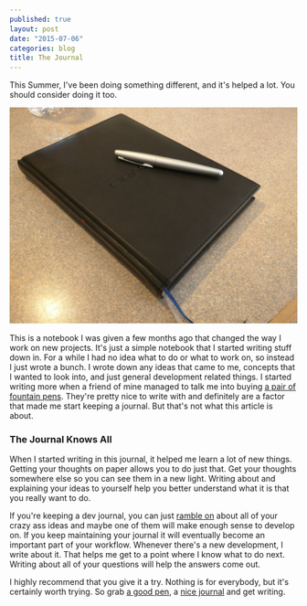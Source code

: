 ```yaml
---
published: true
layout: post
date: "2015-07-06"
categories: blog
title: The Journal
---
```


This Summer, I've been doing something different, and it's helped a lot. You should consider doing it too.

![My Dev Journal](/images/journal.jpg)

This is a notebook I was given a few months ago that changed the way I work on new projects. It's just a simple notebook that I started writing stuff down in. For a while I had no idea what to do or what to work on, so instead I just wrote a bunch. I wrote down any ideas that came to me, concepts that I wanted to look into, and just general development related things. I started writing more when a friend of mine managed to talk me into buying [a pair of fountain pens](http://www.amazon.com/gp/product/B009X9Z2FW/ref=as_li_tl?ie=UTF8&camp=1789&creative=9325&creativeASIN=B009X9Z2FW&linkCode=as2&tag=kamrpayn-20&linkId=WR43KKFD65XUUKF3). They're pretty nice to write with and definitely are a factor that made me start keeping a journal. But that's not what this article is about.

### The Journal Knows All
When I started writing in this journal, it helped me learn a lot of new things. Getting your thoughts on paper allows you to do just that. Get your thoughts somewhere else so you can see them in a new light. Writing about and explaining your ideas to yourself help you better understand what it is that you really want to do.

If you're keeping a dev journal, you can just [ramble on](https://youtu.be/a3HemKGDavw) about all of your crazy ass ideas and maybe one of them will make enough sense to develop on. If you keep maintaining your journal it will eventually become an important part of your workflow. Whenever there's a new development, I write about it. That helps me get to a point where I know what to do next. Writing about all of your questions will help the answers come out.

I highly recommend that you give it a try. Nothing is for everybody, but it's certainly worth trying. So grab [a good pen](http://www.amazon.com/s/ref=as_li_ss_tl?_encoding=UTF8&camp=1789&creative=390957&field-keywords=fountain%20pen&linkCode=ur2&rh=n%3A1064954%2Ck%3Afountain%20pen&tag=kamrpayn-20&url=search-alias%3Doffice-products&linkId=QNPIJZ7ZKFM7COVT), a [nice journal](http://www.amazon.com/s/ref=as_li_ss_tl?_encoding=UTF8&camp=1789&creative=390957&field-keywords=lined%20notebook&linkCode=ur2&rh=n%3A1064954%2Ck%3Alined%20notebook&tag=kamrpayn-20&url=search-alias%3Doffice-products&linkId=EXVWQRUOOK2A77MH) and get writing.
